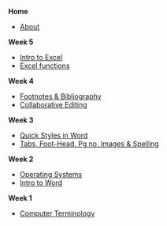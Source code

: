 **Home**
- [About](/)

**Week 5**
- [Intro to Excel](wk5/intro-excel.md)
- [Excel functions](wk5/excel-functions.md)

**Week 4**
- [Footnotes & Bibliography](wk4/footnotes-bibliography.md)
- [Collaborative Editing](wk4/collaborative-editing.md)

**Week 3**
- [Quick Styles in Word](wk3/word-styles.md)
- [Tabs, Foot-Head, Pg no, Images & Spelling](wk3/tab-foot-head-pg-images-review.md)

**Week 2**
- [Operating Systems](wk2/operating_systems.md)
- [Intro to Word](wk2/intro-word.md)

**Week 1**
- [Computer Terminology](wk1/terminology.md)

<!-- **Week 15**
- [Linked Tables](wk15/linked_tables.md)

**Week 14**
- [Basic Forms](wk14/basic_forms.md)
- [Queries](wk14/simple_queries.md)

**Week 13**
- [Intro to Access](wk13/intro-access.md)
- [Tables](wk13/tables.md)

**Week 12**
- [Password Managers](wk12/passwords.md)
- [Search Engines](wk12/search_engines.md)

**Week 11**
- [Footnotes & Bibliography](wk11/footnotes_bibliography.md)
- [Comments & Changes](wk11/comments_changes.md)

**Week 10**

- [Tabs, footnotes & Images](wk10/tables-footnotes-images.md)

**Week 9**
- [Pivot Tables](wk9/pivot_tables.md)

**Week 8**
- [Conditional formating](wk8/conditional_formatting.md)
- [Countif & Sumif](wk8/if_count.md)

**Week 7**
- [Area under the Curve](wk7/area_under_curve.md)
- [Sorting & Filtering](wk7/sorting_filtering.md)

**Week 5**
- [Equation of a line](wk5/line_equation.md)

**Week 4**
- [Standard Deviation & Charts](wk4/stdev_graphing.md)
- [Combo Graphs & Trendlines](wk4/graphs_advanced.md)

**Week 3**
- [Cell References & Functions](wk3/excel_formulas.md)

**Week 2**
- [Intro to Excel](wk2/intro_excel.md) -->
